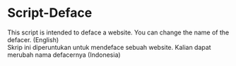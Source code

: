 # Script-Deface
This script is intended to deface a website. You can change the name of the defacer. (English)<br>
Skrip ini diperuntukan untuk mendeface sebuah website. Kalian dapat merubah nama defacernya (Indonesia)
